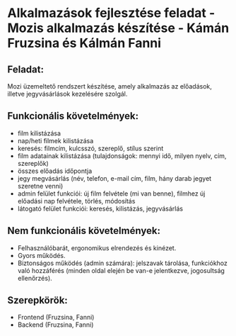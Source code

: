 # Alkalmazások fejlesztése feladat - Mozis alkalmazás készítése - Kámán Fruzsina és Kálmán Fanni

## Feladat: 
Mozi üzemeltető rendszert készítése, amely alkalmazás az előadások, illetve
jegyvásárlások kezelésére szolgál.

## Funkcionális követelmények:
- film kilistázása 
- nap/heti filmek kilistázása
- keresés: filmcím, kulcsszó, szereplő, stílus szerint
- film adatainak kilistázása (tulajdonságok: mennyi idő, milyen nyelv, cím, szereplők)
- összes előadás időpontja 
- jegy megvásárlás (név, telefon, e-mail cím, film, hány darab jegyet szeretne venni)
- admin felület funkciói: új film felvétele (mi van benne), filmhez új előadási nap felvétele, törlés, módosítás
- látogató felület funkciói: keresés, kilistázás, jegyvásárlás


## Nem funkcionális követelmények:
- Felhasználóbarát, ergonomikus elrendezés és kinézet.
- Gyors működés.
- Biztonságos működés (admin számára): jelszavak tárolása, funkciókhoz való hozzáférés (minden oldal elején be van-e jelentkezve, jogosultság ellenőrzés).

## Szerepkörök:
- Frontend (Fruzsina, Fanni)
- Backend (Fruzsina, Fanni)